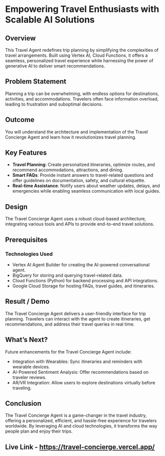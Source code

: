 # Empowering Travel Enthusiasts with Scalable AI Solutions

## Overview

This Travel Agent redefines trip planning by simplifying the complexities of travel arrangements. Built using Vertex AI, Cloud Functions, it offers a seamless, personalized travel experience while harnessing the power of generative AI to deliver smart recommendations.

## Problem Statement

Planning a trip can be overwhelming, with endless options for destinations, activities, and accommodations. Travelers often face information overload, leading to frustration and suboptimal decisions.

## Outcome

You will understand the architecture and implementation of the Travel Concierge Agent and learn how it revolutionizes travel planning.

## Key Features

- **Travel Planning**: Create personalized itineraries, optimize routes, and recommend accommodations, attractions, and dining.
- **Smart FAQs**: Provide instant answers to travel-related questions and offer guidelines on documentation, safety, and cultural etiquette.
- **Real-time Assistance**: Notify users about weather updates, delays, and emergencies while enabling seamless communication with local guides.

## Design

The Travel Concierge Agent uses a robust cloud-based architecture, integrating various tools and APIs to provide end-to-end travel solutions.

## Prerequisites

### Technologies Used

- Vertex AI Agent Builder for creating the AI-powered conversational agent.
- BigQuery for storing and querying travel-related data.
- Cloud Functions (Python) for backend processing and API integrations.
- Google Cloud Storage for hosting FAQs, travel guides, and itineraries.

## Result / Demo

The Travel Concierge Agent delivers a user-friendly interface for trip planning. Travelers can interact with the agent to create itineraries, get recommendations, and address their travel queries in real time.

## What’s Next?

Future enhancements for the Travel Concierge Agent include:

- Integration with Wearables: Sync itineraries and reminders with wearable devices.
- AI-Powered Sentiment Analysis: Offer recommendations based on traveler reviews.
- AR/VR Integration: Allow users to explore destinations virtually before traveling.

## Conclusion

The Travel Concierge Agent is a game-changer in the travel industry, offering a personalized, efficient, and hassle-free experience for travelers worldwide. By leveraging AI and cloud technologies, it transforms the way people plan and enjoy their trips.

## Live Link - https://travel-concierge.vercel.app/
